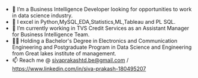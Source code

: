 - 🤵 I’m a Business Intelligence Developer looking for opportunities to work in data science industry.
- 🔭 I excel in Python,MySQL,EDA,Statistics,ML,Tableau and PL SQL.
- 🌱 I’m currently working in TVS Credit Services as an Assistant Manager for Business Intelligence Team. 
- 👨‍🎓 Holding a Bachelor's Degree in Electronics and Communication Engineering and Postgraduate Program in Data Science and Engineering from Great lakes institute of management.
- 📫 Reach me @ sivaprakashtd.be@gmail.com / https://www.linkedin.com/in/siva-prakash-180495207

<!---
sivprakashbe/sivprakashbe is a ✨ special ✨ repository because its `README.md` (this file) appears on your GitHub profile.
You can click the Preview link to take a look at your changes.
--->
